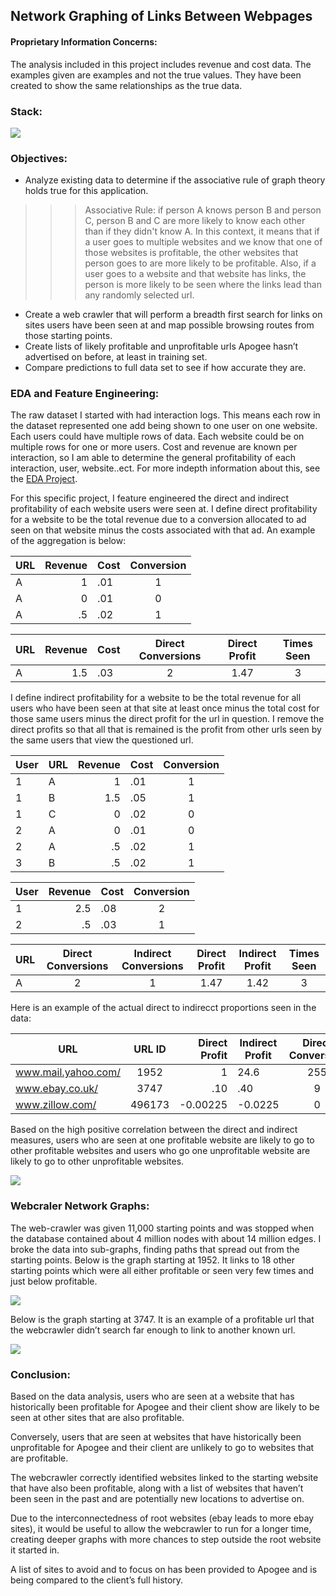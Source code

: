 
## Network Graphing of Links Between Webpages

#### Proprietary Information Concerns:

The analysis included in this project includes revenue and cost data. The examples given are examples and not the true values. They have been created to show the same relationships as the true data.

### Stack:

<img src='images/networkGraphingStack.png'>

### Objectives:

+ Analyze existing data to determine if the associative rule of graph theory holds true for this application.

>>>Associative Rule: if person A knows person B and person C, person B and C are more likely to know each other than if they didn't know A. In this context, it means that if a user goes to multiple websites and we know that one of those websites is profitable, the other websites that person goes to are more likely to be profitable. Also, if a user goes to a website and that website has links, the person is more likely to be seen where the links lead than any randomly selected url. 

+ Create a web crawler that will perform a breadth first search for links on sites users have been seen at and map possible browsing routes from those starting points.
+ Create lists of likely profitable and unprofitable urls Apogee hasn’t advertised on before, at least in training set.
+ Compare predictions to full data set to see if how accurate they are.

### EDA and Feature Engineering:

The raw dataset I started with had interaction logs. This means each row in the dataset represented one add being shown to one user on one website. Each users could have multiple rows of data. Each website could be on multiple rows for one or more users. Cost and revenue are known per interaction, so I am able to determine the general profitability of each interaction, user, website..ect. For more indepth information about this, see the [EDA Project](https://github.com/AmeliaMaier/Capstone_Machine_Learning_Apogee/blob/refactor/edaREADME.md).

For this specific project, I feature engineered the direct and indirect profitability of each website users were seen at. I define direct profitability for a website to be the total revenue due to a conversion allocated to ad seen on that website minus the costs associated with that ad. An example of the aggregation is below:

| URL  |  Revenue  |  Cost  |  Conversion  |
| ---- | ---------:| ------ |:------:| 
| A    |  1        | .01    |  1     | 
| A    |  0        | .01    |  0     | 
| A    | .5        | .02    |  1     |  

| URL  |  Revenue  |  Cost  |  Direct Conversions  | Direct Profit  |  Times Seen | 
| ---- | ---------:| ------ |:------:|:------:|:------:| 
| A    |  1.5       | .03    |  2     | 1.47  |  3  |

I define indirect profitability for a website to be the total revenue for all users who have been seen at that site at least once minus the total cost for those same users minus the direct profit for the url in question. I remove the direct profits so that all that is remained is the profit from other urls seen by the same users that view the questioned url.

| User | URL | Revenue | Cost | Conversion |
| ---- | ---- | ------:| ------ |:------:| 
| 1   |  A    |  1     | .01   |  1       |
| 1   |  B    |  1.5     | .05   |  1       |
| 1   |  C    |  0     | .02   |  0       |
| 2   | A    |  0        | .01    |  0     | 
| 2   | A    | .5        | .02    |  1     |  
| 3   | B    | .5        | .02    |  1     |  

| User | Revenue | Cost | Conversion |
| ---- | ------:| ------ |:------:| 
| 1   |  2.5     | .08   |  2       |
| 2   | .5        | .03    |  1     |  

| URL  |  Direct Conversions  | Indirect Conversions | Direct Profit  | Indirect Profit |  Times Seen | 
| ---- |:------:|:------:|:------:|:------:|:------:| 
| A    |  2     |  1  | 1.47  |  1.42  |  3  |

Here is an example of the actual direct to indirecct proportions seen in the data:

| URL            |  URL ID  |  Direct Profit  |  Indirect Profit  |  Direct Conversion  |  Indirect Conversion  | Times Seen  |
| --------------------- |:--------:| ---------------:| ----------------- |:--------------:| ----------------:| -----------:|
| www.mail.yahoo.com/   |  1952    |  1              |  24.6             |    255         |  7996            |  125635     |
| www.ebay.co.uk/       |  3747    |  .10            |  .40              |  9             |  111             |  6419       |
| www.zillow.com/       | 496173   | -0.00225        |  -0.0225          |  0             |  21              |  1730       |

Based on the high positive correlation between the direct and indirect measures, users who are seen at one profitable website are likely to go to other profitable websites and users who go one unprofitable website are likely to go to other unprofitable websites.

<img src='images/url_profile_summary_corr_heatmap.png'>

### Webcraler Network Graphs:

The web-crawler was given 11,000 starting points and was stopped when the database contained about 4 million nodes with about
14 million edges. I broke the data into sub-graphs, finding paths that spread out from the starting points. Below is the graph starting at 1952. It links to 18 other starting points which were all either profitable or seen very few times and just below profitable.


<img src='images/starting_point_1952.png'>

Below is the graph starting at 3747. It is an example of a profitable url that the webcrawler didn’t search far enough to link to
another known url.

<img src='images/starting_point_3747.png'>

### Conclusion:

Based on the data analysis, users who are seen at a website that has historically been profitable for Apogee and their client show are likely to be seen at other sites that are also profitable. 

Conversely, users that are seen at websites that have historically been unprofitable for Apogee and their client are unlikely to go to websites that are profitable.

The webcrawler correctly identified websites linked to the starting website that have also been profitable, along with a list
of websites that haven’t been seen in the past and are potentially new locations to advertise on.

Due to the interconnectedness of root websites (ebay leads to more ebay sites), it would be useful to allow the webcrawler to run for a longer time, creating deeper graphs with more chances to step outside the root website it started in.

A list of sites to avoid and to focus on has been provided to Apogee and is being compared to the client’s full history.
